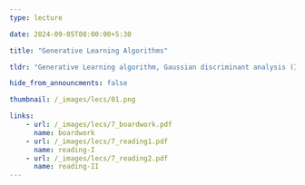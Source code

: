 ```yaml
---
type: lecture

date: 2024-09-05T08:00:00+5:30

title: "Generative Learning Algorithms"

tldr: "Generative Learning algorithm, Gaussian discriminant analysis (Introduction)"

hide_from_announcments: false

thumbnail: /_images/lecs/01.png

links: 
    - url: /_images/lecs/7_boardwork.pdf
      name: boardwork
    - url: /_images/lecs/7_reading1.pdf
      name: reading-I
    - url: /_images/lecs/7_reading2.pdf
      name: reading-II
---
```

